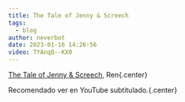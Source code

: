 ```yaml
---
title: The Tale of Jenny & Screech
tags:
  - blog
author: neverbot
date: 2023-01-16 14:26:56
video: TYAnqQ--KX0
---
```


[The Tale of Jenny & Screech](https://www.youtube.com/watch?v=TYAnqQ--KX0), Ren{.center}

Recomendado ver en YouTube subtitulado.{.center}
